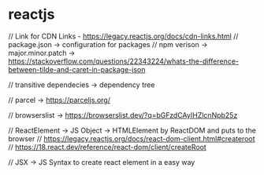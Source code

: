 # reactjs

// Link for CDN Links - https://legacy.reactjs.org/docs/cdn-links.html
// package.json -> configuration for packages
// npm verison -> major.minor.patch -> https://stackoverflow.com/questions/22343224/whats-the-difference-between-tilde-and-caret-in-package-json

// transitive dependecies -> dependency tree

// parcel -> https://parceljs.org/

// browserslist -> https://browserslist.dev/?q=bGFzdCAyIHZlcnNpb25z

// ReactElement -> JS Object -> HTMLElement by ReactDOM and puts to the browser // https://legacy.reactjs.org/docs/react-dom-client.html#createroot // https://18.react.dev/reference/react-dom/client/createRoot

// JSX -> JS Syntax to create react element in a easy way

